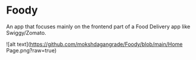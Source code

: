 # Foody

An app that focuses mainly on the frontend part of a Food Delivery app like Swiggy/Zomato.

![alt text](https://github.com/mokshdagangrade/Foody/blob/main/Home Page.png?raw=true)
